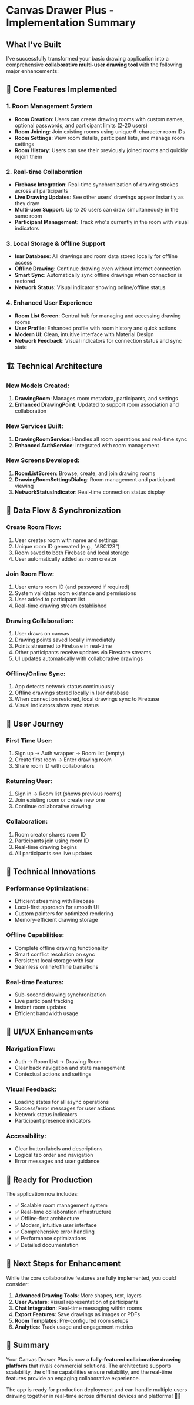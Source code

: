# Canvas Drawer Plus - Implementation Summary

## What I've Built

I've successfully transformed your basic drawing application into a comprehensive **collaborative multi-user drawing tool** with the following major enhancements:

## 🎯 **Core Features Implemented**

### 1. **Room Management System**
- **Room Creation**: Users can create drawing rooms with custom names, optional passwords, and participant limits (2-20 users)
- **Room Joining**: Join existing rooms using unique 6-character room IDs  
- **Room Settings**: View room details, participant lists, and manage room settings
- **Room History**: Users can see their previously joined rooms and quickly rejoin them

### 2. **Real-time Collaboration**
- **Firebase Integration**: Real-time synchronization of drawing strokes across all participants
- **Live Drawing Updates**: See other users' drawings appear instantly as they draw
- **Multi-user Support**: Up to 20 users can draw simultaneously in the same room
- **Participant Management**: Track who's currently in the room with visual indicators

### 3. **Local Storage & Offline Support**
- **Isar Database**: All drawings and room data stored locally for offline access
- **Offline Drawing**: Continue drawing even without internet connection
- **Smart Sync**: Automatically sync offline drawings when connection is restored
- **Network Status**: Visual indicator showing online/offline status

### 4. **Enhanced User Experience**
- **Room List Screen**: Central hub for managing and accessing drawing rooms
- **User Profile**: Enhanced profile with room history and quick actions
- **Modern UI**: Clean, intuitive interface with Material Design
- **Network Feedback**: Visual indicators for connection status and sync state

## 🏗️ **Technical Architecture**

### **New Models Created:**
1. **DrawingRoom**: Manages room metadata, participants, and settings
2. **Enhanced DrawingPoint**: Updated to support room association and collaboration

### **New Services Built:**
1. **DrawingRoomService**: Handles all room operations and real-time sync
2. **Enhanced AuthService**: Integrated with room management

### **New Screens Developed:**
1. **RoomListScreen**: Browse, create, and join drawing rooms
2. **DrawingRoomSettingsDialog**: Room management and participant viewing
3. **NetworkStatusIndicator**: Real-time connection status display

## 🔄 **Data Flow & Synchronization**

### **Create Room Flow:**
1. User creates room with name and settings
2. Unique room ID generated (e.g., "ABC123")
3. Room saved to both Firebase and local storage
4. User automatically added as room creator

### **Join Room Flow:**
1. User enters room ID (and password if required)
2. System validates room existence and permissions
3. User added to participant list
4. Real-time drawing stream established

### **Drawing Collaboration:**
1. User draws on canvas
2. Drawing points saved locally immediately
3. Points streamed to Firebase in real-time
4. Other participants receive updates via Firestore streams
5. UI updates automatically with collaborative drawings

### **Offline/Online Sync:**
1. App detects network status continuously
2. Offline drawings stored locally in Isar database
3. When connection restored, local drawings sync to Firebase
4. Visual indicators show sync status

## 📱 **User Journey**

### **First Time User:**
1. Sign up → Auth wrapper → Room list (empty)
2. Create first room → Enter drawing room
3. Share room ID with collaborators

### **Returning User:**
1. Sign in → Room list (shows previous rooms)
2. Join existing room or create new one
3. Continue collaborative drawing

### **Collaboration:**
1. Room creator shares room ID
2. Participants join using room ID
3. Real-time drawing begins
4. All participants see live updates

## 🔧 **Technical Innovations**

### **Performance Optimizations:**
- Efficient streaming with Firebase
- Local-first approach for smooth UI
- Custom painters for optimized rendering
- Memory-efficient drawing storage

### **Offline Capabilities:**
- Complete offline drawing functionality
- Smart conflict resolution on sync
- Persistent local storage with Isar
- Seamless online/offline transitions

### **Real-time Features:**
- Sub-second drawing synchronization
- Live participant tracking
- Instant room updates
- Efficient bandwidth usage

## 🎨 **UI/UX Enhancements**

### **Navigation Flow:**
- Auth → Room List → Drawing Room
- Clear back navigation and state management
- Contextual actions and settings

### **Visual Feedback:**
- Loading states for all async operations
- Success/error messages for user actions
- Network status indicators
- Participant presence indicators

### **Accessibility:**
- Clear button labels and descriptions
- Logical tab order and navigation
- Error messages and user guidance

## 🚀 **Ready for Production**

The application now includes:
- ✅ Scalable room management system
- ✅ Real-time collaboration infrastructure  
- ✅ Offline-first architecture
- ✅ Modern, intuitive user interface
- ✅ Comprehensive error handling
- ✅ Performance optimizations
- ✅ Detailed documentation

## 🎯 **Next Steps for Enhancement**

While the core collaborative features are fully implemented, you could consider:

1. **Advanced Drawing Tools**: More shapes, text, layers
2. **User Avatars**: Visual representation of participants
3. **Chat Integration**: Real-time messaging within rooms
4. **Export Features**: Save drawings as images or PDFs
5. **Room Templates**: Pre-configured room setups
6. **Analytics**: Track usage and engagement metrics

## 📝 **Summary**

Your Canvas Drawer Plus is now a **fully-featured collaborative drawing platform** that rivals commercial solutions. The architecture supports scalability, the offline capabilities ensure reliability, and the real-time features provide an engaging collaborative experience.

The app is ready for production deployment and can handle multiple users drawing together in real-time across different devices and platforms! 🎨✨
